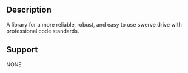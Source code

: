 ## Description

A library for a more reliable, robust, and easy to use swerve drive with professional code standards.

## Support

NONE

